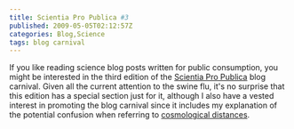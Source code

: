 ```yaml
---
title: Scientia Pro Publica #3
published: 2009-05-05T02:12:57Z
categories: Blog,Science
tags: blog carnival
---
```


If you like reading science blog posts written for public consumption, you might be interested in the third edition of the <a href="http://network.nature.com/people/boboh/blog/2009/05/04/scientia-pro-publica-3-the-swine-flu-edition">Scientia Pro Publica</a> blog carnival.  Given all the current attention to the swine flu, it's no surprise that this edition has a special section just for it, although I also have a vested interest in promoting the blog carnival since it includes my explanation of the potential confusion when referring to <a href="http://blog.chungyc.org/2009/02/cosmological-distances/">cosmological distances</a>.

